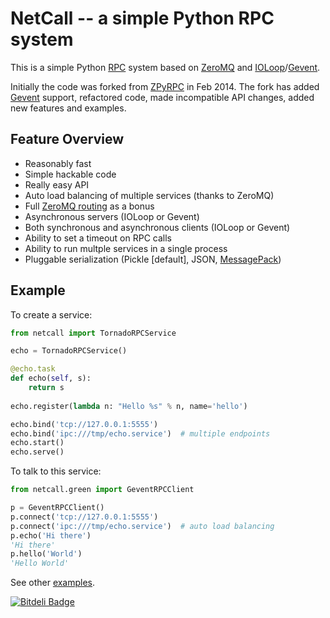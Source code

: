 # NetCall -- a simple Python RPC system

This is a simple Python [RPC](http://en.wikipedia.org/wiki/Remote_procedure_call)
system based on [ZeroMQ](http://zeromq.org/tutorials:dealer-and-router)
and [IOLoop](http://zeromq.github.io/pyzmq/api/generated/zmq.eventloop.ioloop.html#zmq.eventloop.ioloop.ZMQIOLoop)/[Gevent](http://www.gevent.org/).

Initially the code was forked from [ZPyRPC](https://github.com/ellisonbg/zpyrpc) in Feb 2014.
The fork has added [Gevent](http://www.gevent.org/) support, refactored code, made incompatible API changes,
added new features and examples.

## Feature Overview

* Reasonably fast
* Simple hackable code
* Really easy API
* Auto load balancing of multiple services (thanks to ZeroMQ)
* Full [ZeroMQ routing](http://zeromq.org/tutorials:dealer-and-router) as a bonus
* Asynchronous servers (IOLoop or Gevent)
* Both synchronous and asynchronous clients (IOLoop or Gevent)
* Ability to set a timeout on RPC calls
* Ability to run multple services in a single process
* Pluggable serialization (Pickle [default], JSON, [MessagePack](http://msgpack.org/))

## Example

To create a service:

```python
from netcall import TornadoRPCService

echo = TornadoRPCService()

@echo.task
def echo(self, s):
    return s
    
echo.register(lambda n: "Hello %s" % n, name='hello')    

echo.bind('tcp://127.0.0.1:5555')
echo.bind('ipc:///tmp/echo.service')  # multiple endpoints
echo.start()
echo.serve()
```

To talk to this service:

```python
from netcall.green import GeventRPCClient

p = GeventRPCClient()
p.connect('tcp://127.0.0.1:5555')
p.connect('ipc:///tmp/echo.service')  # auto load balancing
p.echo('Hi there')
'Hi there'
p.hello('World')
'Hello World'
```

See other [examples](https://github.com/aglyzov/netcall/tree/master/examples).



[![Bitdeli Badge](https://d2weczhvl823v0.cloudfront.net/aglyzov/netcall/trend.png)](https://bitdeli.com/free "Bitdeli Badge")
